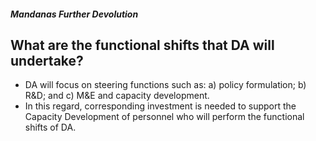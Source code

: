 ##### Mandanas Further Devolution

## What are the functional shifts that DA will undertake?


 - DA will focus on steering functions such as: a) policy formulation; b) R&D; and c) M&E and capacity development.
 - In this regard, corresponding investment is needed to support the Capacity Development of personnel who will perform the functional shifts of DA.
